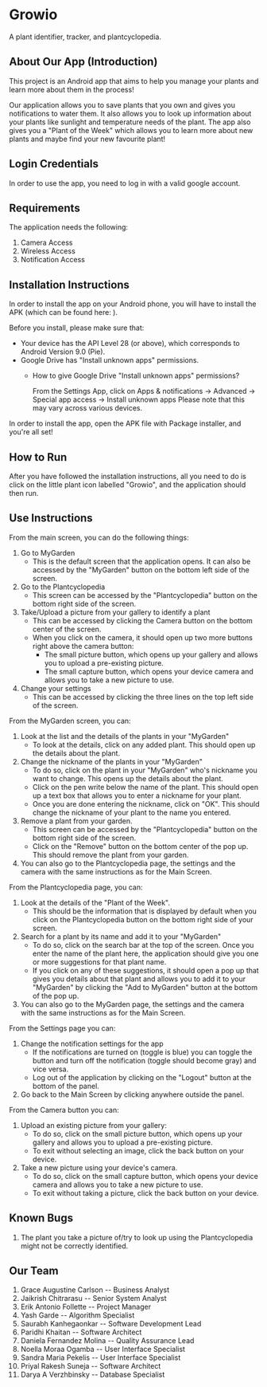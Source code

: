 # Growio

A plant identifier,  tracker, and plantcyclopedia.

## About Our App (Introduction)
This project is an Android app that aims to help you manage your plants and learn more about them in the process!

Our application allows you to save plants that you own and gives you notifications to water them. It also allows you to look up information about your plants like sunlight and temperature needs of the plant. The app also gives you a "Plant of the Week" which allows you to learn more about new plants and maybe find your new favourite plant!

## Login Credentials
In order to use the app, you need to log in with a valid google account.

## Requirements
The application needs the following:
1. Camera Access
2. Wireless Access
3. Notification Access

## Installation Instructions
In order to install the app on your Android phone, you will have to install the APK (which can be found here: <enter google drive link>).
 
Before you install, please make sure that:
* Your device has the API Level 28 (or above), which corresponds to Android Version 9.0 (Pie).
* Google Drive has "Install unknown apps" permissions. 
  * How to give Google Drive "Install unknown apps" permissions?
      
      From the Settings App, click on Apps & notifications -> Advanced -> Special app access -> Install unknown apps 
   Please note that this may vary across various devices.
   
In order to install the app, open the APK file with Package installer, and you're all set!

## How to Run
After you have followed the installation instructions, all you need to do is click on the little plant icon labelled "Growio", and the application should then run.

## Use Instructions

From the main screen, you can do the following things:
1. Go to MyGarden
   - This is the default screen that the application opens. It can also be accessed by the "MyGarden" button on the bottom left side of the screen.
2. Go to the Plantcyclopedia
   - This screen can be accessed by the "Plantcyclopedia" button on the bottom right side of the screen. 
3. Take/Upload a picture from your gallery to identify a plant
   - This can be accessed by clicking the Camera button on the bottom center of the screen.
   - When you click on the camera, it should open up two more buttons right above the camera button:
     - The small picture button, which opens up your gallery and allows you to upload a pre-existing picture.
     - The small capture button, which opens your device camera and allows you to take a new picture to use.
4. Change your settings 
   - This can be accessed by clicking the three lines on the top left side of the screen.

From the MyGarden screen, you can:
1. Look at the list and the details of the plants in your "MyGarden"
   - To look at the details, click on any added plant. This should open up the details about the plant. 
2. Change the nickname of the plants in your "MyGarden"
   - To do so, click on the plant in your "MyGarden" who's nickname you want to change. This opens up the details about the plant.
   - Click on the pen write below the name of the plant. This should open up a text box that allows you to enter a nickname for your plant. 
   - Once you are done entering the nickname, click on "OK". This should change the nickname of your plant to the name you entered.
3. Remove a plant from your garden.
   - This screen can be accessed by the "Plantcyclopedia" button on the bottom right side of the screen. 
   - Click on the "Remove" button on the bottom center of the pop up. This should remove the plant from your garden. 
4. You can also go to the Plantcyclopedia page, the settings and the camera with the same instructions as for the Main Screen.

From the Plantcyclopedia page, you can:
1. Look at the details of the "Plant of the Week".
   - This should be the information that is displayed by default when you click on the Plantcyclopedia button on the bottom right side of your screen.
2. Search for a plant by its name and add it to your "MyGarden"
   - To do so, click on the search bar at the top of the screen. Once you enter the name of the plant here, the application should give you one or more suggestions for that plant name.
   - If you click on any of these suggestions, it should open a pop up that gives you details about that plant and allows you to add it to your "MyGarden" by clicking the "Add to MyGarden" button at the bottom of the pop up. 
3. You can also go to the MyGarden page, the settings and the camera with the same instructions as for the Main Screen.

From the Settings page you can:
1. Change the notification settings for the app
   - If the notifications are turned on (toggle is blue) you can toggle the button and turn off the notification (toggle should become gray) and vice versa. 
   - Log out of the application by clicking on the "Logout" button at the bottom of the panel. 
2. Go back to the Main Screen by clicking anywhere outside the panel. 

From the Camera button you can:
1. Upload an existing picture from your gallery:
   - To do so, click on the small picture button, which opens up your gallery and allows you to upload a pre-existing picture.
   - To exit without selecting an image, click the back button on your device.
2. Take a new picture using your device's camera.
   - To do so, click on the small capture button, which opens your device camera and allows you to take a new picture to use.
   - To exit without taking a picture, click the back button on your device. 
   
## Known Bugs

1. The plant you take a picture of/try to look up using the Plantcyclopedia might not be correctly identified.

## Our Team
1. Grace Augustine Carlson	-- 	Business Analyst
2. Jaikrish Chitrarasu	-- Senior System Analyst
3. Erik Antonio Follette -- Project Manager
4. Yash Garde -- Algorithm Specialist
5. Saurabh Kanhegaonkar -- Software Development Lead
6. Paridhi Khaitan -- Software Architect
7. Daniela Fernandez Molina -- Quality Assurance Lead
8. Noella Moraa Ogamba -- User Interface Specialist
9. Sandra Maria Pekelis -- User Interface Specialist
10. Priyal Rakesh Suneja -- Software Architect
11. Darya A Verzhbinsky -- Database Specialist

